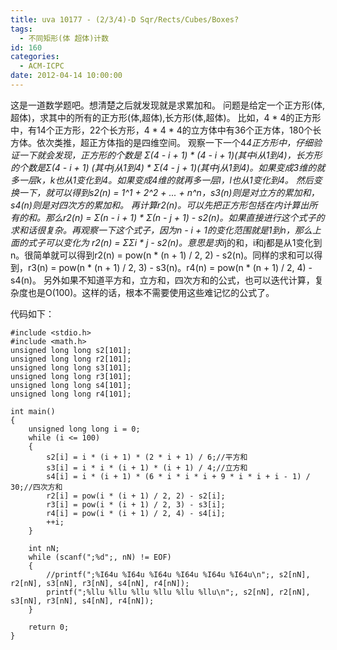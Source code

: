 ```yaml
---
title: uva 10177 - (2/3/4)-D Sqr/Rects/Cubes/Boxes?
tags:
  - 不同矩形(体 超体)计数
id: 160
categories:
  - ACM-ICPC
date: 2012-04-14 10:00:00
---
```


这是一道数学题吧。想清楚之后就发现就是求累加和。
问题是给定一个正方形(体,超体)，求其中的所有的正方形(体,超体),长方形(体,超体)。 比如，4 * 4的正方形中，有14个正方形，22个长方形，4 * 4 * 4的立方体中有36个正方体，180个长方体。依次类推，超正方体指的是四维空间。
观察一下一个4*4正方形中，仔细验证一下就会发现，正方形的个数是 Σ(4 - i + 1) * (4 - i + 1)(其中i从1到4)，长方形的个数是Σ(4 - i + 1) (其中j从1到4) * Σ(4 - j + 1)(其中j从1到4)。如果变成3维的就多一层k，k也从1变化到4。如果变成4维的就再多一层l，l也从1变化到4。
然后变换一下，就可以得到s2(n) = 1^1 + 2^2 + ... + n^n，s3(n)则是对立方的累加和，s4(n)则是对四次方的累加和。
再计算r2(n)。可以先把正方形包括在内计算出所有的和。那么r2(n) = Σ(n - i + 1) * Σ(n - j + 1) - s2(n)。如果直接进行这个式子的求和话很复杂。再观察一下这个式子，因为n - i + 1的变化范围就是1到n，那么上面的式子可以变化为 r2(n) = ΣΣi * j - s2(n)。意思是求i*j的和，i和j都是从1变化到n。很简单就可以得到r2(n) = pow(n * (n + 1) / 2, 2) - s2(n)。同样的求和可以得到，r3(n) = pow(n * (n + 1) / 2, 3) - s3(n)。r4(n) = pow(n * (n + 1) / 2, 4) - s4(n)。
另外如果不知道平方和，立方和，四次方和的公式，也可以迭代计算，复杂度也是O(100)。这样的话，根本不需要使用这些难记忆的公式了。

代码如下：

``` stylus
#include <stdio.h> 
#include <math.h>
unsigned long long s2[101];
unsigned long long r2[101];
unsigned long long s3[101];
unsigned long long r3[101];
unsigned long long s4[101];
unsigned long long r4[101];

int main()
{
    unsigned long long i = 0;
    while (i <= 100)
    {
        s2[i] = i * (i + 1) * (2 * i + 1) / 6;//平方和
        s3[i] = i * i * (i + 1) * (i + 1) / 4;//立方和
        s4[i] = i * (i + 1) * (6 * i * i * i + 9 * i * i + i - 1) / 30;//四次方和
        r2[i] = pow(i * (i + 1) / 2, 2) - s2[i];
        r3[i] = pow(i * (i + 1) / 2, 3) - s3[i];
        r4[i] = pow(i * (i + 1) / 2, 4) - s4[i];
        ++i;
    }

    int nN;
    while (scanf(";%d";, nN) != EOF)
    {
        //printf(";%I64u %I64u %I64u %I64u %I64u %I64u\n";, s2[nN], r2[nN], s3[nN], r3[nN], s4[nN], r4[nN]);
        printf(";%llu %llu %llu %llu %llu %llu\n";, s2[nN], r2[nN], s3[nN], r3[nN], s4[nN], r4[nN]);
    }

    return 0;
}
```